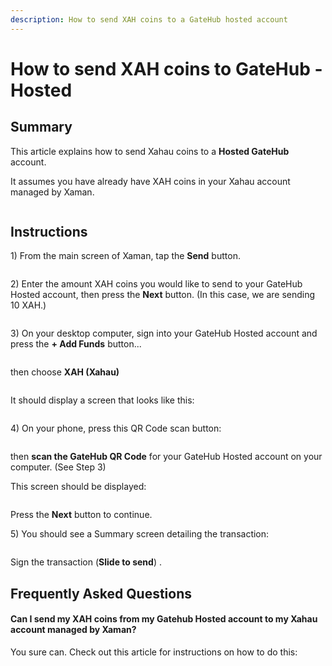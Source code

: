 ```yaml
---
description: How to send XAH coins to a GateHub hosted account
---
```


# How to send XAH coins to GateHub - Hosted

## Summary&#x20;

This article explains how to send Xahau coins  to a **Hosted GateHub** account.

It assumes you have already have XAH coins in your Xahau account managed by Xaman.



<figure><img src="../../.gitbook/assets/Xaman - Xahau main page.png" alt=""><figcaption></figcaption></figure>

## Instructions

1\) From the main screen of Xaman, tap the **Send** button.



<figure><img src="../../.gitbook/assets/Xaman - Xahau main page 2.png" alt=""><figcaption></figcaption></figure>

2\) Enter the amount XAH coins you would like to send to your GateHub Hosted account, then press the **Next** button. (In this case, we are sending 10 XAH.)



<figure><img src="../../.gitbook/assets/Gatehub - Hosted - Xahau 1.png" alt=""><figcaption></figcaption></figure>

3\) On your desktop computer, sign into your GateHub Hosted account and press the **+ Add Funds** button...

<figure><img src="../../.gitbook/assets/Gatehub -Hosted Account - 1.png" alt=""><figcaption></figcaption></figure>

then choose **XAH (Xahau)**

<figure><img src="../../.gitbook/assets/Gatehub - Main page - 2.png" alt=""><figcaption></figcaption></figure>

It should display a screen that looks like this:

<figure><img src="../../.gitbook/assets/Send to Gatehub - 3.png" alt=""><figcaption></figcaption></figure>

4\) On your phone, press this QR Code scan button:

<figure><img src="../../.gitbook/assets/Send to Gatehub - 4.png" alt=""><figcaption></figcaption></figure>

then **scan the GateHub QR Code** for your GateHub Hosted account on your computer. (See Step 3)&#x20;

This screen should be displayed:



<figure><img src="../../.gitbook/assets/Send to Gatehub - 5.png" alt=""><figcaption></figcaption></figure>

Press the **Next** button to continue.

5\) You should see a Summary screen detailing the transaction:



<figure><img src="../../.gitbook/assets/Send to Gatehub - 6.png" alt=""><figcaption></figcaption></figure>

Sign the transaction (**Slide to send**) .

## Frequently Asked Questions

#### Can I send my XAH coins from my Gatehub Hosted account to my Xahau account managed by Xaman?

You sure can. Check out this article for instructions on how to do this:

